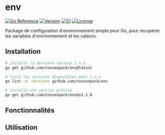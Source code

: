 # env

[![Go Reference](https://pkg.go.dev/badge/github.com/nsevenpack/env.svg)](https://pkg.go.dev/github.com/nsevenpack/env)
[![Version](https://img.shields.io/github/v/tag/nsevenpack/env?label=version&sort=semver)](https://github.com/nsevenpack/env/releases)
[![CI](https://github.com/nsevenpack/env/actions/workflows/release.yml/badge.svg)](https://github.com/nsevenpack/env/actions/workflows/release.yml)
[![License](https://img.shields.io/github/license/nsevenpack/env)](https://github.com/nsevenpack/env/blob/main/LICENSE)

Package de configuration d'environnement simple pour Go, pour recupérer les variables d'environnement et les valeurs.

## Installation

```bash
# installe la derniere version 1.x.x
go get github.com/nsevenpack/env@latest

# liste les versions disponibles pour 1.x.x
go list -m -versions github.com/nsevenpack/env

# installe une version précise
go get github.com/nsevenpack/env@v1.1.0
```

## Fonctionnalités

## Utilisation

```golang
```